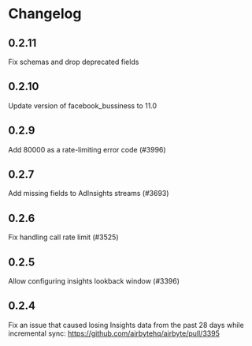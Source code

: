 # Changelog

## 0.2.11
Fix schemas and drop deprecated fields

## 0.2.10
Update version of facebook_bussiness to 11.0

## 0.2.9
Add 80000 as a rate-limiting error code (#3996) 

## 0.2.7
Add missing fields to AdInsights streams (#3693) 

## 0.2.6
Fix handling call rate limit (#3525) 

## 0.2.5
Allow configuring insights lookback window (#3396)

## 0.2.4
Fix an issue that caused losing Insights data from the past 28 days while incremental sync: https://github.com/airbytehq/airbyte/pull/3395
